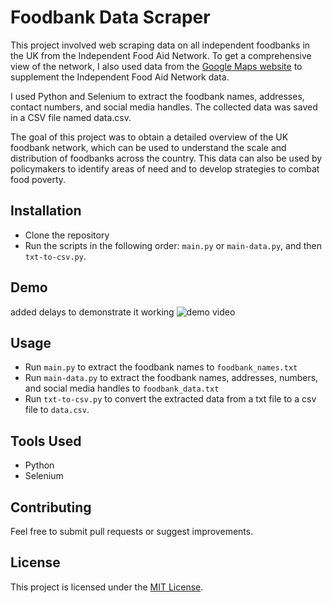 # Foodbank Data Scraper

This project involved web scraping data on all independent foodbanks in the UK from the Independent Food Aid Network. To get a comprehensive view of the network, I also used data from the [Google Maps website](https://www.google.com/maps/d/viewer?mid=15mnlXFpd8-x0j4O6Ck6U90chPn4bkbWz&ll=51.64010438452066%2C1.3356308175781262&z=9) to supplement the Independent Food Aid Network data.

I used Python and Selenium to extract the foodbank names, addresses, contact numbers, and social media handles. The collected data was saved in a CSV file named data.csv.

The goal of this project was to obtain a detailed overview of the UK foodbank network, which can be used to understand the scale and distribution of foodbanks across the country. This data can also be used by policymakers to identify areas of need and to develop strategies to combat food poverty.

## Installation

- Clone the repository
- Run the scripts in the following order: `main.py` or `main-data.py`, and then `txt-to-csv.py`.

## Demo
added delays to demonstrate it working
![demo video](https://user-images.githubusercontent.com/43912641/223794580-cc10d75d-6f6d-444b-a3f7-f1ca4df08b3f.gif)


## Usage

- Run `main.py` to extract the foodbank names to `foodbank_names.txt`
- Run `main-data.py` to extract the foodbank names, addresses, numbers, and social media handles to `foodbank_data.txt`
- Run `txt-to-csv.py` to convert the extracted data from a txt file to a csv file to `data.csv`.

## Tools Used

- Python
- Selenium

## Contributing

Feel free to submit pull requests or suggest improvements.

## License

This project is licensed under the [MIT License](LICENSE).
